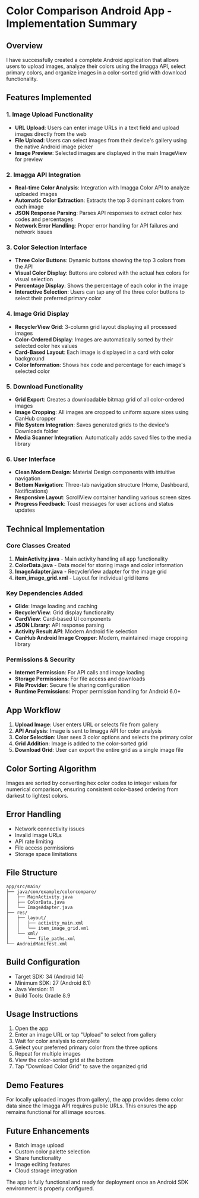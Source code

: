 # Color Comparison Android App - Implementation Summary

## Overview
I have successfully created a complete Android application that allows users to upload images, analyze their colors using the Imagga API, select primary colors, and organize images in a color-sorted grid with download functionality.

## Features Implemented

### 1. Image Upload Functionality
- **URL Upload**: Users can enter image URLs in a text field and upload images directly from the web
- **File Upload**: Users can select images from their device's gallery using the native Android image picker
- **Image Preview**: Selected images are displayed in the main ImageView for preview

### 2. Imagga API Integration
- **Real-time Color Analysis**: Integration with Imagga Color API to analyze uploaded images
- **Automatic Color Extraction**: Extracts the top 3 dominant colors from each image
- **JSON Response Parsing**: Parses API responses to extract color hex codes and percentages
- **Network Error Handling**: Proper error handling for API failures and network issues

### 3. Color Selection Interface
- **Three Color Buttons**: Dynamic buttons showing the top 3 colors from the API
- **Visual Color Display**: Buttons are colored with the actual hex colors for visual selection
- **Percentage Display**: Shows the percentage of each color in the image
- **Interactive Selection**: Users can tap any of the three color buttons to select their preferred primary color

### 4. Image Grid Display
- **RecyclerView Grid**: 3-column grid layout displaying all processed images
- **Color-Ordered Display**: Images are automatically sorted by their selected color hex values
- **Card-Based Layout**: Each image is displayed in a card with color background
- **Color Information**: Shows hex code and percentage for each image's selected color

### 5. Download Functionality
- **Grid Export**: Creates a downloadable bitmap grid of all color-ordered images
- **Image Cropping**: All images are cropped to uniform square sizes using CanHub cropper
- **File System Integration**: Saves generated grids to the device's Downloads folder
- **Media Scanner Integration**: Automatically adds saved files to the media library

### 6. User Interface
- **Clean Modern Design**: Material Design components with intuitive navigation
- **Bottom Navigation**: Three-tab navigation structure (Home, Dashboard, Notifications)
- **Responsive Layout**: ScrollView container handling various screen sizes
- **Progress Feedback**: Toast messages for user actions and status updates

## Technical Implementation

### Core Classes Created
1. **MainActivity.java** - Main activity handling all app functionality
2. **ColorData.java** - Data model for storing image and color information
3. **ImageAdapter.java** - RecyclerView adapter for the image grid
4. **item_image_grid.xml** - Layout for individual grid items

### Key Dependencies Added
- **Glide**: Image loading and caching
- **RecyclerView**: Grid display functionality
- **CardView**: Card-based UI components
- **JSON Library**: API response parsing
- **Activity Result API**: Modern Android file selection
- **CanHub Android Image Cropper**: Modern, maintained image cropping library

### Permissions & Security
- **Internet Permission**: For API calls and image loading
- **Storage Permissions**: For file access and downloads
- **File Provider**: Secure file sharing configuration
- **Runtime Permissions**: Proper permission handling for Android 6.0+

## App Workflow

1. **Upload Image**: User enters URL or selects file from gallery
2. **API Analysis**: Image is sent to Imagga API for color analysis
3. **Color Selection**: User sees 3 color options and selects the primary color
4. **Grid Addition**: Image is added to the color-sorted grid
5. **Download Grid**: User can export the entire grid as a single image file

## Color Sorting Algorithm
Images are sorted by converting hex color codes to integer values for numerical comparison, ensuring consistent color-based ordering from darkest to lightest colors.

## Error Handling
- Network connectivity issues
- Invalid image URLs
- API rate limiting
- File access permissions
- Storage space limitations

## File Structure
```
app/src/main/
├── java/com/example/colorcompare/
│   ├── MainActivity.java
│   ├── ColorData.java
│   └── ImageAdapter.java
├── res/
│   ├── layout/
│   │   ├── activity_main.xml
│   │   └── item_image_grid.xml
│   └── xml/
│       └── file_paths.xml
└── AndroidManifest.xml
```

## Build Configuration
- Target SDK: 34 (Android 14)
- Minimum SDK: 27 (Android 8.1)
- Java Version: 11
- Build Tools: Gradle 8.9

## Usage Instructions
1. Open the app
2. Enter an image URL or tap "Upload" to select from gallery
3. Wait for color analysis to complete
4. Select your preferred primary color from the three options
5. Repeat for multiple images
6. View the color-sorted grid at the bottom
7. Tap "Download Color Grid" to save the organized grid

## Demo Features
For locally uploaded images (from gallery), the app provides demo color data since the Imagga API requires public URLs. This ensures the app remains functional for all image sources.

## Future Enhancements
- Batch image upload
- Custom color palette selection
- Share functionality
- Image editing features
- Cloud storage integration

The app is fully functional and ready for deployment once an Android SDK environment is properly configured.
